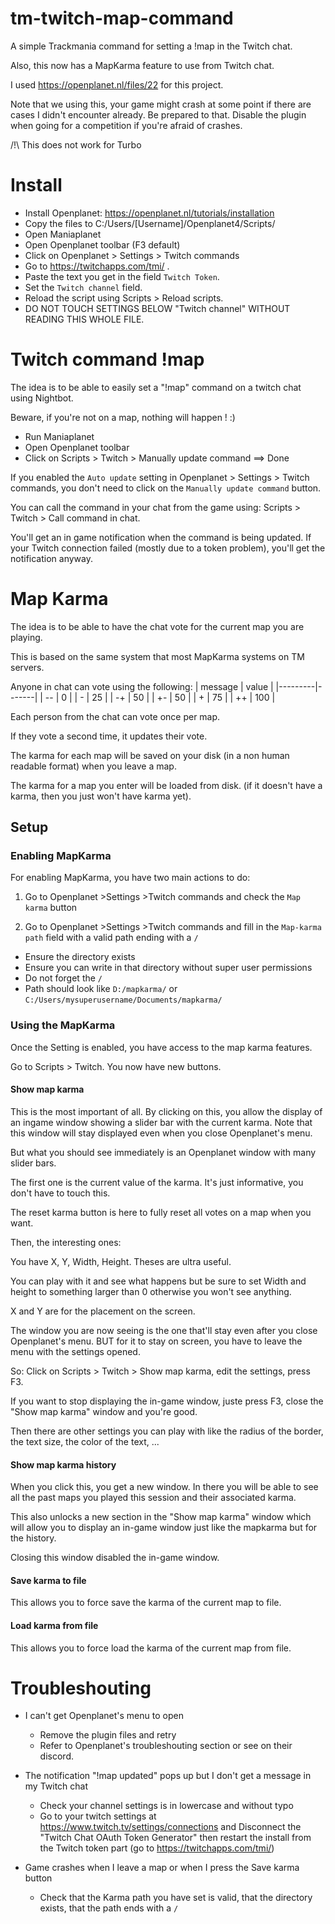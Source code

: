# tm-twitch-map-command
A simple Trackmania command for setting a !map in the Twitch chat.

Also, this now has a MapKarma feature to use from Twitch chat.

I used https://openplanet.nl/files/22 for this project.

Note that we using this, your game might crash at some point if there are cases I didn't encounter already. Be prepared to that. Disable the plugin when going for a competition if you're afraid of crashes.

/!\ This does not work for Turbo

# Install

- Install Openplanet: https://openplanet.nl/tutorials/installation
- Copy the files to C:/Users/[Username]/Openplanet4/Scripts/
- Open Maniaplanet
- Open Openplanet toolbar (F3 default)
- Click on Openplanet > Settings > Twitch commands
- Go to https://twitchapps.com/tmi/ .
- Paste the text you get in the field `Twitch Token`.
- Set the `Twitch channel` field.
- Reload the script using Scripts > Reload scripts.
- DO NOT TOUCH SETTINGS BELOW "Twitch channel" WITHOUT READING THIS WHOLE FILE.

# Twitch command !map

The idea is to be able to easily set a "!map" command on a twitch chat using Nightbot.

Beware, if you're not on a map, nothing will happen ! :)

- Run Maniaplanet
- Open Openplanet toolbar
- Click on Scripts > Twitch > Manually update command
==> Done

If you enabled the `Auto update` setting in Openplanet > Settings > Twitch commands, you don't need to click on the `Manually update command` button.

You can call the command in your chat from the game using: Scripts > Twitch > Call command in chat.

You'll get an in game notification when the command is being updated. If your Twitch connection failed (mostly due to a token problem), you'll get the notification anyway.

# Map Karma

The idea is to be able to have the chat vote for the current map you are playing.

This is based on the same system that most MapKarma systems on TM servers.

Anyone in chat can vote using the following:
| message | value |
|---------|-------|
| --      | 0     |
| -       | 25    |
| -+      | 50    |
| +-      | 50    |
| +       | 75    |
| ++      | 100   |

Each person from the chat can vote once per map.

If they vote a second time, it updates their vote.

The karma for each map will be saved on your disk (in a non human readable format) when you leave a map.

The karma for a map you enter will be loaded from disk. (if it doesn't have a karma, then you just won't have karma yet).

## Setup

### Enabling MapKarma

For enabling MapKarma, you have two main actions to do:

1. Go to Openplanet >Settings >Twitch commands and check the `Map karma` button

2. Go to Openplanet >Settings >Twitch commands and fill in the `Map-karma path` field with a valid path ending with a `/`
- Ensure the directory exists
- Ensure you can write in that directory without super user permissions
- Do not forget the `/`
- Path should look like `D:/mapkarma/` or `C:/Users/mysuperusername/Documents/mapkarma/`

### Using the MapKarma

Once the Setting is enabled, you have access to the map karma features.

Go to Scripts > Twitch. You now have new buttons.

#### Show map karma

This is the most important of all. By clicking on this, you allow the display of an ingame window showing a slider bar with the current karma. Note that this window will stay displayed even when you close Openplanet's menu.

But what you should see immediately is an Openplanet window with many slider bars.

The first one is the current value of the karma. It's just informative, you don't have to touch this.

The reset karma button is here to fully reset all votes on a map when you want.


Then, the interesting ones:

You have X, Y, Width, Height. Theses are ultra useful.

You can play with it and see what happens but be sure to set Width and height to something larger than 0 otherwise you won't see anything.

X and Y are for the placement on the screen.

The window you are now seeing is the one that'll stay even after you close Openplanet's menu. BUT for it to stay on screen, you have to leave the menu with the settings opened.

So: Click on Scripts > Twitch > Show map karma, edit the settings, press F3.

If you want to stop displaying the in-game window, juste press F3, close the "Show map karma" window and you're good.

Then there are other settings you can play with like the radius of the border, the text size, the color of the text, ...

#### Show map karma history

When you click this, you get a new window. In there you will be able to see all the past maps you played this session and their associated karma.

This also unlocks a new section in the "Show map karma" window which will allow you to display an in-game window just like the mapkarma but for the history.

Closing this window disabled the in-game window.

#### Save karma to file

This allows you to force save the karma of the current map to file.

#### Load karma from file

This allows you to force load the karma of the current map from file.

# Troubleshouting

- I can't get Openplanet's menu to open
  - Remove the plugin files and retry
  - Refer to Openplanet's troubleshouting section or see on their discord.

- The notification "!map updated" pops up but I don't get a message in my Twitch chat
  - Check your channel settings is in lowercase and without typo
  - Go to your twitch settings at https://www.twitch.tv/settings/connections and Disconnect the "Twitch Chat OAuth Token Generator" then restart the install from the Twitch token part (go to https://twitchapps.com/tmi/)

- Game crashes when I leave a map or when I press the Save karma button
  - Check that the Karma path you have set is valid, that the directory exists, that the path ends with a `/`
